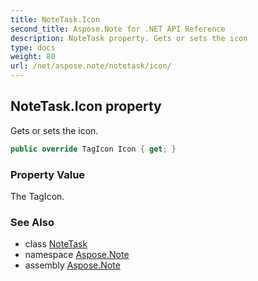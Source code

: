 ```yaml
---
title: NoteTask.Icon
second_title: Aspose.Note for .NET API Reference
description: NoteTask property. Gets or sets the icon
type: docs
weight: 80
url: /net/aspose.note/notetask/icon/
---
```

## NoteTask.Icon property

Gets or sets the icon.

```csharp
public override TagIcon Icon { get; }
```

### Property Value

The TagIcon.

### See Also

* class [NoteTask](../)
* namespace [Aspose.Note](../../notetask/)
* assembly [Aspose.Note](../../../)


